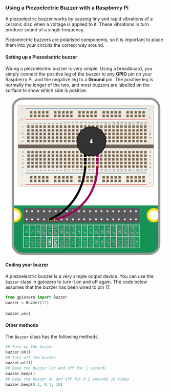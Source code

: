 ### Using a Piezoelectric Buzzer with a Raspberry Pi

A piezoelectric buzzer works by causing tiny and rapid vibrations of a ceramic disc when a voltage is applied to it. These vibrations in turn produce sound of a single frequency.

Piezoelectric buzzers are polarised components, so it is important to place them into your circuits the correct way around.

#### Setting up a Piezoelectric buzzer

Wiring a piezoelectric buzzer is very simple. Using a breadboard, you simply connect the positive leg of the buzzer to any **GPIO** pin on your Raspberry Pi, and the negative leg to a **Ground** pin. The positive leg is normally the longer of the two, and most buzzers are labelled on the surface to show which side is positive.

![circuit](images/buzzer-circuit.png)

#### Coding your buzzer

A piezoelectric buzzer is a very simple output device. You can use the `Buzzer` class in gpiozero to turn it on and off again. The code below assumes that the buzzer has been wired to pin 17.

```python
from gpiozero import Buzzer
buzzer = Buzzer(17)

buzzer.on()
```

#### Other methods

The `Buzzer` class has the following methods.

```python
## Turn on the buzzer
buzzer.on()
## Turn off the buzzer
buzzer.off()
## Beep the buzzer (on and off for 1 second)
buzzer.beep()
## Beep the buzzer on and off for 0.1 seconds 10 times
buzzer.beep(0.1, 0.1, 10)
```
